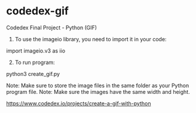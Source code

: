 # codedex-gif
Codedex Final Project - Python (GIF)

1) To use the imageio library, you need to import it in your code:

import imageio.v3 as iio

2) To run program:

python3 create_gif.py

Note: Make sure to store the image files in the same folder as your Python program file.
Note: Make sure the images have the same width and height.

https://www.codedex.io/projects/create-a-gif-with-python

